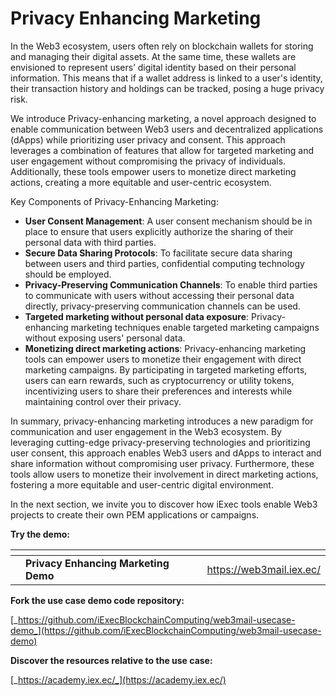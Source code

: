 # Privacy Enhancing Marketing

In the Web3 ecosystem, users often rely on blockchain wallets for storing and managing their digital assets. At the same time, these wallets are envisioned to represent users’ digital identity based on their personal information. This means that if a wallet address is linked to a user's identity, their transaction history and holdings can be tracked, posing a huge privacy risk.

We introduce Privacy-enhancing marketing, a novel approach designed to enable communication between Web3 users and decentralized applications (dApps) while prioritizing user privacy and consent. This approach leverages a combination of features that allow for targeted marketing and user engagement without compromising the privacy of individuals. Additionally, these tools empower users to monetize direct marketing actions, creating a more equitable and user-centric ecosystem.

Key Components of Privacy-Enhancing Marketing:

* **User Consent Management**: A user consent mechanism should be in place to ensure that users explicitly authorize the sharing of their personal data with third parties.
* **Secure Data Sharing Protocols**: To facilitate secure data sharing between users and third parties, confidential computing technology should be employed.&#x20;
* **Privacy-Preserving Communication Channels**: To enable third parties to communicate with users without accessing their personal data directly, privacy-preserving communication channels can be used.
* **Targeted marketing without personal data exposure**: Privacy-enhancing marketing techniques enable targeted marketing campaigns without exposing users' personal data.&#x20;
* **Monetizing direct marketing actions**: Privacy-enhancing marketing tools can empower users to monetize their engagement with direct marketing campaigns. By participating in targeted marketing efforts, users can earn rewards, such as cryptocurrency or utility tokens, incentivizing users to share their preferences and interests while maintaining control over their privacy.

In summary, privacy-enhancing marketing introduces a new paradigm for communication and user engagement in the Web3 ecosystem. By leveraging cutting-edge privacy-preserving technologies and prioritizing user consent, this approach enables Web3 users and dApps to interact and share information without compromising user privacy. Furthermore, these tools allow users to monetize their involvement in direct marketing actions, fostering a more equitable and user-centric digital environment.

In the next section, we invite you to discover how iExec tools enable Web3 projects to create their own PEM applications or campaigns.



**Try the demo:**

<table data-card-size="large" data-view="cards"><thead><tr><th></th><th></th><th></th><th data-hidden data-card-target data-type="content-ref"></th></tr></thead><tbody><tr><td></td><td><strong>Privacy Enhancing Marketing Demo</strong></td><td></td><td><a href="https://web3mail.iex.ec/">https://web3mail.iex.ec/</a></td></tr></tbody></table>

**Fork the use case demo code repository:**

[_https://github.com/iExecBlockchainComputing/web3mail-usecase-demo_](https://github.com/iExecBlockchainComputing/web3mail-usecase-demo)

**Discover the resources relative to the use case:**

[_https://academy.iex.ec/_](https://academy.iex.ec/)

